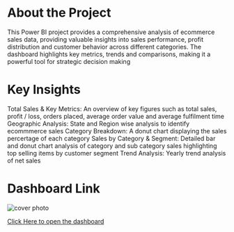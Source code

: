 # About the Project
This Power BI project provides a comprehensive analysis of ecommerce sales data, providing valuable insights into sales performance, profit distribution and customer behavior across different categories. The dashboard highlights key metrics, trends and comparisons, making it a powerful tool for strategic decision making

# Key Insights
Total Sales & Key Metrics: An overview of key figures such as total sales, profit / loss, orders placed, average order value and average fulfilment time
Geographic Analysis: State and Region wise analysis to identify ecommmerce sales
Category Breakdown: A donut chart displaying the sales percertage of each category
Sales by Category & Segment: Detailed bar and donut chart analysis of category and sub category sales highlighting top selling items by customer segment
Trend Analysis: Yearly trend analysis of net sales


# Dashboard Link
![cover photo](https://github.com/user-attachments/assets/ec377f38-d23d-471a-b5c3-99267edded00)

<a href="https://app.powerbi.com/view?r=eyJrIjoiYTcwYWY1MWEtNjlmMi00MTNlLWE4ZmQtMGQwNzQ3MjZmMWQ0IiwidCI6ImRmODY3OWNkLWE4MGUtNDVkOC05OWFjLWM4M2VkN2ZmOTVhMCJ9" target="_blank">Click Here to open the dashboard</a>
